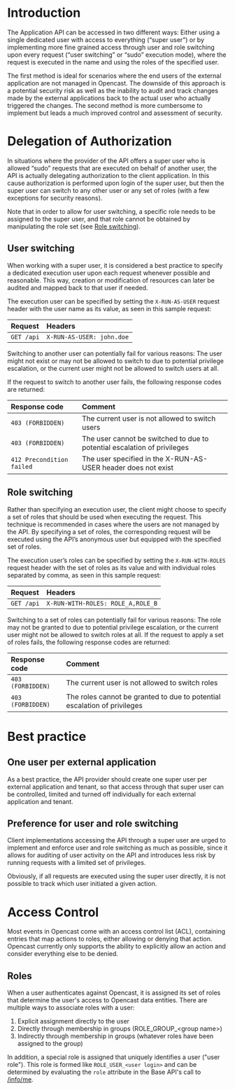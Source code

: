 # Introduction

The Application API can be accessed in two different ways: Either using a single dedicated user with access to everything (“super user”) or by implementing more fine grained access through user and role switching upon every request (“user switching” or “sudo” execution mode), where the request is executed in the name and using the roles of the specified user.

The first method is ideal for scenarios where the end users of the external application are not managed in Opencast. The downside of this approach is a potential security risk as well as the inability to audit and track changes made by the external applications back to the actual user who actually triggered the changes. The second method is more cumbersome to implement but leads a much improved control and assessment of security.

# Delegation of Authorization

In situations where the provider of the API offers a super user who is allowed “sudo” requests that are executed on behalf of another user, the API is actually delegating authorization to the client application. In this cause authorization is performed upon login of the super user, but then the super user can switch to any other user or any set of roles (with a few exceptions for security reasons).

Note that in order to allow for user switching, a specific role needs to be assigned to the super user, and that role cannot be obtained by manipulating the role set (see [Role switching](#role-switching)).

## User switching

When working with a super user, it is considered a best practice to specify a dedicated execution user upon each request whenever possible and reasonable. This way, creation or modification of resources can later be audited and mapped back to that user if needed.

The execution user can be specified by setting the `X-RUN-AS-USER` request header with the user name as its value, as seen in this sample request:

Request           | Headers
:-----------------|:------------------------------------------------------------
`GET /api`        | `X-RUN-AS-USER: john.doe`



Switching to another user can potentially fail for various reasons: The user might not exist or may not be allowed to switch to due to potential privilege escalation, or the current user might not be allowed to switch users at all.

If the request to switch to another user fails, the following response codes are returned:

Response code             | Comment
:-------------------------|:---------------------------------------------------
`403 (FORBIDDEN)`         | The current user is not allowed to switch users
`403 (FORBIDDEN)`         | The user cannot be switched to due to potential escalation of privileges
`412 Precondition failed` | The user specified in the X-RUN-AS-USER header does not exist


## Role switching

Rather than specifying an execution user, the client might choose to specify a set of roles that should be used when executing the request. This technique is recommended in cases where the users are not managed by the API. By specifying a set of roles, the corresponding request will be executed using the API’s anonymous user but equipped with the specified set of roles.

The execution user’s roles can be specified by setting the `X-RUN-WITH-ROLES` request header with the set of roles as its value and with individual roles separated by comma, as seen in this sample request:

Request           | Headers
:-----------------|:------------------------------------------------------------
`GET /api`        | `X-RUN-WITH-ROLES: ROLE_A,ROLE_B`

Switching to a set of roles can potentially fail for various reasons: The role may not be granted to due to potential privilege escalation, or the current user might not be allowed to switch roles at all.
If the request to apply a set of roles fails, the following response codes are returned:

Response code             | Comment
:-------------------------|:---------------------------------------------------
`403 (FORBIDDEN)`         | The current user is not allowed to switch roles
`403 (FORBIDDEN)`         | The roles cannot be granted to due to potential escalation of privileges


# Best practice

## One user per external application

As a best practice, the API provider should create one super user per external application and tenant, so that access through that super user can be controlled, limited and turned off individually for each external application and tenant.


## Preference for user and role switching

Client implementations accessing the API through a super user are urged to implement and enforce user and role switching as much as possible, since it allows for auditing of user activity on the API and introduces less risk by running requests with a limited set of privileges.

Obviously, if all requests are executed using the super user directly, it is not possible to track which user initiated a given action.

# Access Control

Most events in Opencast come with an access control list (ACL), containing entries that map actions to roles, either allowing or denying that action. Opencast currently only supports the ability to explicitly allow an action and consider everything else to be denied.

## Roles

When a user authenticates against Opencast, it is assigned its set of roles that determine the user's access to Opencast data entities. There are multiple ways to associate roles with a user:

1. Explicit assignment directly to the user
2. Directly through membership in groups (ROLE_GROUP_&lt;group name&gt;)
3. Indirectly through membership in groups (whatever roles have been assigned to the group)

In addition, a special role is assigned that uniquely identifies a user ("user role"). This role is formed like `ROLE_USER_<user login>` and can be determined by evaluating the `role` attribute in the Base API's call to [/info/me](/base-api/#get-apiinfome).
